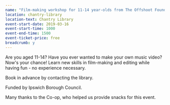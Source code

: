 ```yaml
---
name: "Film-making workshop for 11-14 year-olds from The Offshoot Foundation"
location: chantry-library
location-text: Chantry Library
event-start-date: 2019-03-16
event-start-time: 1000
event-end-time: 1500
event-ticket-price: free
breadcrumb: y
---
```


Are you aged 11-14? Have you ever wanted to make your own music video? Now's your chance! Learn new skills in film-making and editing while having fun - no experience necessary.

Book in advance by contacting the library.

Funded by Ipswich Borough Council.

Many thanks to the Co-op, who helped us provide snacks for this event.
